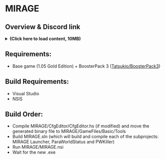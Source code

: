 # MIRAGE
## Overview & Discord link
<details>
<summary><b>(Click here to load content, 10MB)</b></summary>
  
![overview_1](/overview/overview_1.png)
[![overview_2](/overview/overview_2.png)](https://discord.com/invite/t45bgRnH4c)
  
</details>

## Requirements:
- Base game (1.05 Gold Edition) + BoosterPack 3 ([Tatsukio/BoosterPack3](https://github.com/Tatsukio/BoosterPack3))

## Build Requirements:
- Visual Studio
- NSIS

## Build Order:
- Compile MIRAGE/CfgEditor/CfgEditor.hs (if modified) and move the generated binary file to MIRAGE/GameFiles/Basic/Tools
- Build MIRAGE.sln (which will build and compile each of the subprojects: MIRAGE Launcher, ParaWorldStatus and PWKiller)
- Run MIRAGE/MIRAGE.nsi
- Wait for the new .exe
